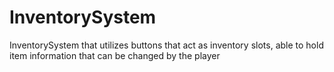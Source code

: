 # InventorySystem
InventorySystem that utilizes buttons that act as inventory slots, able to hold item information that can be changed by the player
